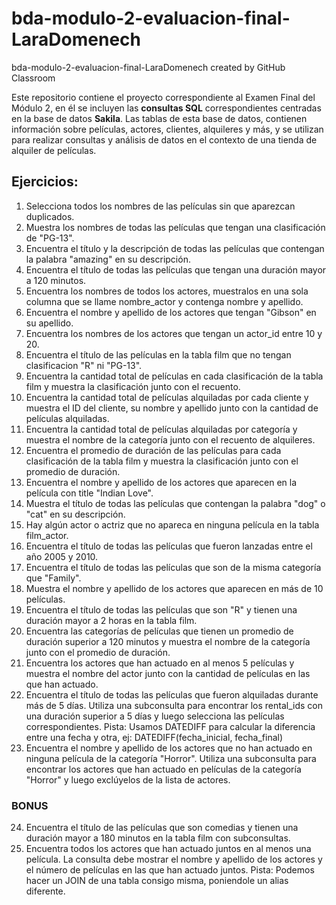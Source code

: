 # bda-modulo-2-evaluacion-final-LaraDomenech
bda-modulo-2-evaluacion-final-LaraDomenech created by GitHub Classroom

Este repositorio contiene el proyecto correspondiente al Examen Final del Módulo 2, en él se incluyen las **consultas SQL** correspondientes centradas en la base de datos **Sakila**. Las tablas de esta base de datos, contienen información sobre películas, actores, clientes, alquileres y más, y se utilizan para realizar consultas y análisis de datos en el contexto de una tienda de alquiler de películas.

## Ejercicios:

1. Selecciona todos los nombres de las películas sin que aparezcan duplicados.
2. Muestra los nombres de todas las películas que tengan una clasificación de "PG-13".
3. Encuentra el título y la descripción de todas las películas que contengan la palabra "amazing" en su descripción.
4. Encuentra el título de todas las películas que tengan una duración mayor a 120 minutos.
5. Encuentra los nombres de todos los actores, muestralos en una sola columna que se llame nombre_actor y contenga nombre y apellido.
6. Encuentra el nombre y apellido de los actores que tengan "Gibson" en su apellido.
7. Encuentra los nombres de los actores que tengan un actor_id entre 10 y 20.
8. Encuentra el título de las películas en la tabla film que no tengan clasificacion "R" ni "PG-13".
9. Encuentra la cantidad total de películas en cada clasificación de la tabla film y muestra la clasificación junto con el recuento.
10. Encuentra la cantidad total de películas alquiladas por cada cliente y muestra el ID del cliente, su nombre y apellido junto con la cantidad de películas alquiladas.
11. Encuentra la cantidad total de películas alquiladas por categoría y muestra el nombre de la categoría junto con el recuento de alquileres.
12. Encuentra el promedio de duración de las películas para cada clasificación de la tabla film y muestra la clasificación junto con el promedio de duración.
13. Encuentra el nombre y apellido de los actores que aparecen en la película con title "Indian Love".
14. Muestra el título de todas las películas que contengan la palabra "dog" o "cat" en su descripción.
15. Hay algún actor o actriz que no apareca en ninguna película en la tabla film_actor.
16. Encuentra el título de todas las películas que fueron lanzadas entre el año 2005 y 2010.
17. Encuentra el título de todas las películas que son de la misma categoría que "Family".
18. Muestra el nombre y apellido de los actores que aparecen en más de 10 películas.
19. Encuentra el título de todas las películas que son "R" y tienen una duración mayor a 2 horas en la tabla film.
20. Encuentra las categorías de películas que tienen un promedio de duración superior a 120 minutos y muestra el nombre de la categoría junto con el promedio de duración.
21. Encuentra los actores que han actuado en al menos 5 películas y muestra el nombre del actor junto con la cantidad de películas en las que han actuado.
22. Encuentra el título de todas las películas que fueron alquiladas durante más de 5 días. Utiliza una subconsulta para encontrar los rental_ids con una duración superior a 5 días y luego selecciona las películas correspondientes. Pista: Usamos DATEDIFF para calcular la diferencia entre una fecha y otra, ej: DATEDIFF(fecha_inicial, fecha_final)
23. Encuentra el nombre y apellido de los actores que no han actuado en ninguna película de la categoría "Horror". Utiliza una subconsulta para encontrar los actores que han actuado en películas de la categoría "Horror" y luego exclúyelos de la lista de actores.

### BONUS

24. Encuentra el título de las películas que son comedias y tienen una duración mayor a 180 minutos en la tabla film con subconsultas.
25. Encuentra todos los actores que han actuado juntos en al menos una película. La consulta debe mostrar el nombre y apellido de los actores y el número de películas en las que han actuado juntos. Pista: Podemos hacer un JOIN de una tabla consigo misma, poniendole un alias diferente.

